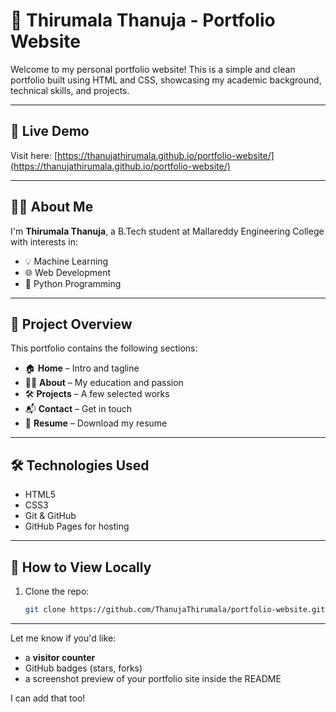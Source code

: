 # 💼 Thirumala Thanuja - Portfolio Website

Welcome to my personal portfolio website! This is a simple and clean portfolio built using HTML and CSS, showcasing my academic background, technical skills, and projects.

---

## 🔗 Live Demo

Visit here: [https://thanujathirumala.github.io/portfolio-website/](https://thanujathirumala.github.io/portfolio-website/)

---

## 👩‍💻 About Me

I'm **Thirumala Thanuja**, a B.Tech student at Mallareddy Engineering College with interests in:

- 💡 Machine Learning  
- 🌐 Web Development  
- 🐍 Python Programming

---

## 📂 Project Overview

This portfolio contains the following sections:

- 🏠 **Home** – Intro and tagline  
- 👩‍🎓 **About** – My education and passion  
- 🛠️ **Projects** – A few selected works  
- 📬 **Contact** – Get in touch  
- 📄 **Resume** – Download my resume  

---

## 🛠 Technologies Used

- HTML5
- CSS3
- Git & GitHub
- GitHub Pages for hosting

---

## 🚀 How to View Locally

1. Clone the repo:
   ```bash
   git clone https://github.com/ThanujaThirumala/portfolio-website.git

---

Let me know if you'd like:
- a **visitor counter**
- GitHub badges (stars, forks)
- a screenshot preview of your portfolio site inside the README

I can add that too!

